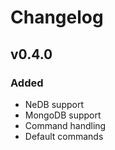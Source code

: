 # Changelog
## v0.4.0
### Added
- NeDB support
- MongoDB support
- Command handling
- Default commands